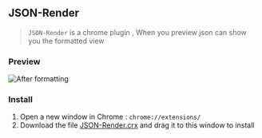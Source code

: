 

## JSON-Render

> `JSON-Render` is a chrome plugin , When you preview json can show you the formatted view

### Preview

![After formatting](https://user-images.githubusercontent.com/23690145/43044151-ad174b18-8dd3-11e8-9d84-8ef5c18e9500.png)

### Install

1. Open a new window in Chrome : `chrome://extensions/`
2. Download the file [JSON-Render.crx](https://github.com/wyhaya/Chrome-JSON-Render/releases) and drag it to this window to install

